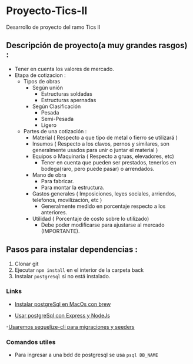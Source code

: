# Proyecto-Tics-II
Desarrollo de proyecto del ramo Tics II

## Descripción de proyecto(a muy grandes rasgos) :
  - Tener en cuenta los valores de mercado.
  - Etapa de cotizacion :
    * Tipos de obras
      * Según unión
        * Estructuras soldadas
        * Estructuras apernadas
      * Según Clasificación
        * Pesada
        * Semi-Pesada
        * Ligero
    * Partes de una cotización :
      * Material ( Respecto a que tipo de metal o fierro se utilizará )
      * Insumos ( Respecto a los clavos, pernos y similares, son generalmente usados para unir o juntar el material )
      * Equipos o Maquinaria ( Respecto a gruas, elevadores, etc)
        - Tener en cuenta que pueden ser prestados, tenerlos en bodega(raro, pero puede pasar) o arrendados.
      * Mano de obra
        - Para fabricar.
        - Para montar la estructura.
      * Gastos generales ( Imposiciones, leyes sociales, arriendos, telefonos, movilización, etc )
        - Generalmente medido en porcentaje respecto a los anteriores.
      * Utilidad ( Porcentaje de costo sobre lo utilizado)
        - Debe poder modificarse para ajustarse al mercado (IMPORTANTE).

## Pasos para instalar dependencias :

1. Clonar git
2. Ejecutar ``` npm install ``` en el interior de la carpeta back
3. Instalar ```postgreSql``` si no está instalado.

### Links

- [Instalar postgreSql en MacOs con brew](https://www.moncefbelyamani.com/how-to-install-postgresql-on-a-mac-with-homebrew-and-lunchy/)

- [Usar postgreSql con Express y NodeJs](https://scotch.io/tutorials/getting-started-with-node-express-and-postgres-using-sequelize)

-[Usaremos sequelize-cli para migraciones y seeders](http://docs.sequelizejs.com/manual/tutorial/migrations.html#configuration)

### Comandos utiles

- Para ingresar a una bdd de postgresql se usa ```psql DB_NAME```
